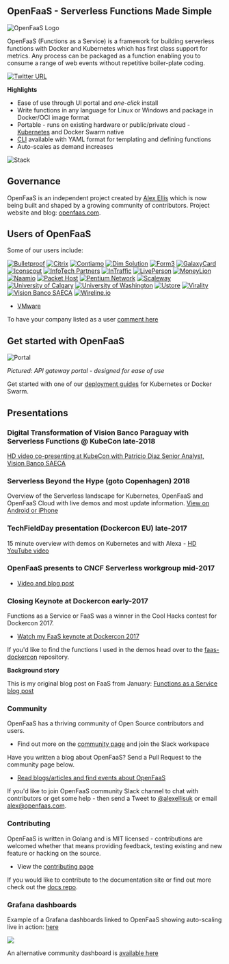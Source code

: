 ## OpenFaaS - Serverless Functions Made Simple

![OpenFaaS Logo](https://blog.alexellis.io/content/images/2017/08/faas_side.png)

OpenFaaS (Functions as a Service) is a framework for building serverless functions with Docker and Kubernetes which has first class support for metrics. Any process can be packaged as a function enabling you to consume a range of web events without repetitive boiler-plate coding.

[![Twitter URL](https://img.shields.io/twitter/url/https/twitter.com/fold_left.svg?style=social&label=Follow%20%40openfaas)](https://twitter.com/openfaas)

**Highlights**

* Ease of use through UI portal and *one-click* install
* Write functions in any language for Linux or Windows and package in Docker/OCI image format
* Portable - runs on existing hardware or public/private cloud - [Kubernetes](https://github.com/openfaas/faas-netes) and Docker Swarm native
* [CLI](http://github.com/openfaas/faas-cli) available with YAML format for templating and defining functions
* Auto-scales as demand increases

![Stack](https://pbs.twimg.com/media/DFrkF4NXoAAJwN2.jpg)

## Governance

OpenFaaS is an independent project created by [Alex Ellis](https://www.alexellis.io) which is now being built and shaped by a growing community of contributors. Project website and blog: [openfaas.com](https://www.openfaas.com).

## Users of OpenFaaS

Some of our users include:

<div class="row logos">

<a href="https://www.bulletproof.co.uk" target="_blank"><img src="images/logos/bulletproof.png" alt="Bulletproof" title="Bulletproof"></a>
<a href="https://www.citrix.com/" target="_blank"><img src="images/logos/citrix.svg" alt="Citrix" title="Citrix"></a>
<a href="https://www.contiamo.com" target="_blank"><img src="images/logos/contiamo.svg" alt="Contiamo" title="Contiamo"></a>
<a href="https://dimsolution.com/" target="_blank"><img src="images/logos/dim-solution.png" alt="Dim Solution" title="Dim Solution"></a>
<a href="https://form3.tech/" target="_blank"><img src="images/logos/form3.svg" alt="Form3" title="Form3" ></a>
<a href="https://www.galaxycard.in/" target="_blank"><img src="images/logos/galaxycard.png" alt="GalaxyCard" title="GalaxyCard" ></a>
<a href="https://iconscout.com/" target="_blank"><img src="images/logos/iconscout.svg" alt="Iconscout" title="Iconscout"></a>
<a href="https://www.infotechpartners.be" target="_blank"><img src="images/logos/infotechpartners.png" alt="InfoTech Partners" title="InfoTech Partners" ></a>
<a href="https://www.intraffic.nl" target="_blank"><img src="images/logos/intraffic.svg" alt="InTraffic" title="InTraffic"></a>
<a href="https://www.liveperson.com/" target="_blank"><img src="images/logos/liveperson.png" alt="LivePerson" title="LivePerson"></a>
<a href="https://www.moneylion.com/" target="_blank"><img src="images/logos/moneylion.svg" alt="MoneyLion" title="MoneyLion"></a>
<a href="https://naamio.cloud" target="_blank"><img src="images/logos/naamio.svg" alt="Naamio" title="Naamio"></a>
<a href="https://www.packet.net/" target="_blank"><img src="images/logos/packet.png" alt="Packet Host" title="Packet Host"></a>
<a href="https://www.pentium.network/" target="_blank"><img src="images/logos/pentiumlogo.svg" alt="Pentium Network" title="Pentium Network"></a>
<a href="https://scaleway.com/" target="_blank"><img src="images/logos/scaleway.svg" alt="Scaleway" title="Scaleway"></a>
<a href="https://github.com/ucalgary" target="_blank"><img src="images/logos/ucalgary.png" alt="University of Calgary" title="University of Calgary"></a>
<a href="https://www.washington.edu" target="_blank"><img src="images/logos/universityofwashington.png" alt="University of Washington" title="University of Washington"></a>
<a href="http://ustore.com.br/" target="_blank"><img src="images/logos/ustore.png" alt="Ustore" title="Ustore"></a>
<a href="https://www.virality.de" target="_blank"><img src="images/logos/virality.png" alt="Virality" title="Virality"></a>
<a href="https://www.visionbanco.com" target="_blank"><img src="images/logos/vision.png" alt="Vision Banco SAECA" title="Vision Banco SAECA"></a>
<a href="https://www.wireline.io/" target="_blank"><img src="images/logos/wirelineio.svg" alt="Wireline.io" title="Wireline.io"></a>
</div>


* [VMware](https://www.vmware.com)

To have your company listed as a user [comment here](https://github.com/openfaas/faas/issues/776)

## Get started with OpenFaaS

![Portal](https://pbs.twimg.com/media/C7bkpZbWwAAnKsx.jpg)

*Pictured: API gateway portal - designed for ease of use*

Get started with one of our [deployment guides](./deployment/) for Kubernetes or Docker Swarm.

## Presentations

### Digital Transformation of Vision Banco Paraguay with Serverless Functions @ KubeCon late-2018

[HD video co-presenting at KubeCon with Patricio Diaz Senior Analyst, Vision Banco SAECA](https://kccna18.sched.com/event/GraO/digital-transformation-of-vision-banco-paraguay-with-serverless-functions-alex-ellis-vmware-patricio-diaz-vision-banco-saeca)

### Serverless Beyond the Hype (goto Copenhagen) 2018

Overview of the Serverless landscape for Kubernetes, OpenFaaS and OpenFaaS Cloud with live demos and most update information. [View on Android or iPhone](https://gotocph.com/2018/sessions/592)

### TechFieldDay presentation (Dockercon EU) late-2017

15 minute overview with demos on Kubernetes and with Alexa - [HD YouTube video](https://www.youtube.com/watch?v=C3agSKv2s_w&list=PLlIapFDp305AiwA17mUNtgi5-u23eHm5j&index=1)

### OpenFaaS presents to CNCF Serverless workgroup mid-2017

* [Video and blog post](https://blog.alexellis.io/openfaas-cncf-workgroup/)

### Closing Keynote at Dockercon early-2017

Functions as a Service or FaaS was a winner in the Cool Hacks contest for Dockercon 2017.

* [Watch my FaaS keynote at Dockercon 2017](https://blog.docker.com/2017/04/dockercon-2017-mobys-cool-hack-sessions/)

If you'd like to find the functions I used in the demos head over to the [faas-dockercon](https://github.com/alexellis/faas-dockercon/) repository.

**Background story**

This is my original blog post on FaaS from January: [Functions as a Service blog post](http://blog.alexellis.io/functions-as-a-service/)

### Community

OpenFaaS has a thriving community of Open Source contributors and users.

* Find out more on the [community page](/community/) and join the Slack workspace

Have you written a blog about OpenFaaS? Send a Pull Request to the community page below.

* [Read blogs/articles and find events about OpenFaaS](https://github.com/openfaas/faas/blob/master/community.md)

If you'd like to join OpenFaaS community Slack channel to chat with contributors or get some help - then send a Tweet to [@alexellisuk](https://twitter.com/alexellisuk/) or email alex@openfaas.com.

### Contributing

OpenFaaS is written in Golang and is MIT licensed - contributions are welcomed whether that means providing feedback, testing existing and new feature or hacking on the source.

* View the [contributing page](/community/#contribute)

If you would like to contribute to the documentation site or find out more check out the [docs repo](https://github.com/openfaas/docs).

### Grafana dashboards

Example of a Grafana dashboards linked to OpenFaaS showing auto-scaling live in action: [here](https://grafana.com/dashboards/3526)

![](https://pbs.twimg.com/media/C9caE6CXUAAX_64.jpg:large)

An alternative community dashboard is [available here](https://grafana.com/dashboards/3434)

